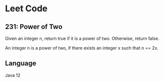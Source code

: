 # Leet Code

## 231: Power of Two

Given an integer n, return true if it is a power of two. Otherwise, return false.

An integer n is a power of two, if there exists an integer x such that n == 2x.

## Language
Java 12
